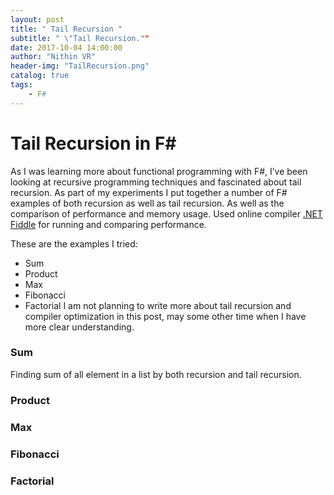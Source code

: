 ```yaml
---
layout: post
title: " Tail Recursion "
subtitle: " \"Tail Recursion.""
date: 2017-10-04 14:00:00
author: "Nithin VR"
header-img: "TailRecursion.png"
catalog: true
tags:
    - F#
---
```

# Tail Recursion in F#
As I was learning more about functional programming with F#, I’ve been looking at recursive programming techniques and fascinated about tail recursion. As part of my experiments I put together a number of F# examples of both recursion as well as tail recursion. As well as the comparison of performance and memory usage. Used online compiler [.NET Fiddle](https://dotnetfiddle.net/) for running and comparing performance.

These are the examples I tried:
- Sum
- Product
- Max
- Fibonacci
- Factorial
I am not planning to write more about tail recursion and compiler optimization in this post, may some other time when I have more clear understanding. 

### Sum
Finding sum of all element in a list by both recursion and tail recursion.
### Product
### Max
### Fibonacci
### Factorial

